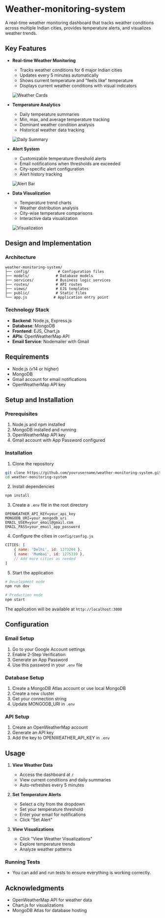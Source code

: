 # Weather-monitoring-system

A real-time weather monitoring dashboard that tracks weather conditions across multiple Indian cities, provides temperature alerts, and visualizes weather trends.

## Key Features

- **Real-time Weather Monitoring**
  - Tracks weather conditions for 6 major Indian cities
  - Updates every 5 minutes automatically
  - Shows current temperature and "feels like" temperature
  - Displays current weather conditions with visual indicators

  ![Weather Cards](https://github.com/SarvagyaGupta73/Weather-monitoring-system/blob/653531558d4e5865bc45dfa785f289541ab3de9c/screenshot/weather%20dashboard.jpg)

- **Temperature Analytics**
  - Daily temperature summaries
  - Min, max, and average temperature tracking
  - Dominant weather condition analysis
  - Historical weather data tracking

  ![Daily Summary](https://github.com/SarvagyaGupta73/Weather-monitoring-system/blob/653531558d4e5865bc45dfa785f289541ab3de9c/screenshot/weather%20dashboard.jpg)


- **Alert System**
  - Customizable temperature threshold alerts
  - Email notifications when thresholds are exceeded
  - City-specific alert configuration
  - Alert history tracking

  ![Alert Bar](https://github.com/SarvagyaGupta73/Weather-monitoring-system/blob/653531558d4e5865bc45dfa785f289541ab3de9c/screenshot/Daily%20Summary.jpg)

- **Data Visualization**
  - Temperature trend charts
  - Weather distribution analysis
  - City-wise temperature comparisons
  - Interactive data visualization

  ![Visualization](https://github.com/SarvagyaGupta73/Weather-monitoring-system/blob/653531558d4e5865bc45dfa785f289541ab3de9c/screenshot/Alert.jpg)

## Design and Implementation

### Architecture
```
weather-monitoring-system/
├── config/             # Configuration files
├── models/            # Database models
├── services/          # Business logic services
├── routes/            # API routes
├── views/             # EJS templates
├── public/            # Static files
└── app.js            # Application entry point
```

### Technology Stack
- **Backend**: Node.js, Express.js
- **Database**: MongoDB
- **Frontend**: EJS, Chart.js
- **APIs**: OpenWeatherMap API
- **Email Service**: Nodemailer with Gmail

## Requirements

- Node.js (v14 or higher)
- MongoDB
- Gmail account for email notifications
- OpenWeatherMap API key

## Setup and Installation

### Prerequisites
1. Node.js and npm installed
2. MongoDB installed and running
3. OpenWeatherMap API key
4. Gmail account with App Password configured

### Installation

1. Clone the repository
```bash
git clone https://github.com/yourusername/weather-monitoring-system.git
cd weather-monitoring-system
```

2. Install dependencies
```bash
npm install
```

3. Create a `.env` file in the root directory
```env
OPENWEATHER_API_KEY=your_api_key
MONGODB_URI=your_mongodb_uri
EMAIL_USER=your_email@gmail.com
EMAIL_PASS=your_email_app_password
```

4. Configure the cities in `config/config.js`
```javascript
CITIES: [
    { name: 'Delhi', id: 1273294 },
    { name: 'Mumbai', id: 1275339 },
    // Add more cities as needed
]
```

5. Start the application
```bash
# Development mode
npm run dev

# Production mode
npm start
```

The application will be available at `http://localhost:3000`

## Configuration

### Email Setup
1. Go to your Google Account settings
2. Enable 2-Step Verification
3. Generate an App Password
4. Use this password in your `.env` file

### Database Setup
1. Create a MongoDB Atlas account or use local MongoDB
2. Create a new cluster
3. Get your connection string
4. Update MONGODB_URI in `.env`

### API Setup
1. Create an OpenWeatherMap account
2. Generate an API key
3. Add the key to OPENWEATHER_API_KEY in `.env`

## Usage

1. **View Weather Data**
   - Access the dashboard at `/`
   - View current conditions and daily summaries
   - Auto-refreshes every 5 minutes

2. **Set Temperature Alerts**
   - Select a city from the dropdown
   - Set your temperature threshold
   - Enter your email for notifications
   - Click "Set Alert"

3. **View Visualizations**
   - Click "View Weather Visualizations"
   - Explore temperature trends
   - Analyze weather patterns


### Running Tests
- You can add and run tests to ensure everything is working correctly.

## Acknowledgments
- OpenWeatherMap API for weather data
- Chart.js for visualizations
- MongoDB Atlas for database hosting

